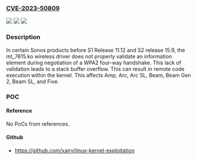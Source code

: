### [CVE-2023-50809](https://cve.mitre.org/cgi-bin/cvename.cgi?name=CVE-2023-50809)
![](https://img.shields.io/static/v1?label=Product&message=n%2Fa&color=blue)
![](https://img.shields.io/static/v1?label=Version&message=n%2Fa&color=blue)
![](https://img.shields.io/static/v1?label=Vulnerability&message=n%2Fa&color=brighgreen)

### Description

In certain Sonos products before S1 Release 11.12 and S2 release 15.9, the mt_7615.ko wireless driver does not properly validate an information element during negotiation of a WPA2 four-way handshake. This lack of validation leads to a stack buffer overflow. This can result in remote code execution within the kernel. This affects Amp, Arc, Arc SL, Beam, Beam Gen 2, Beam SL, and Five.

### POC

#### Reference
No PoCs from references.

#### Github
- https://github.com/xairy/linux-kernel-exploitation

